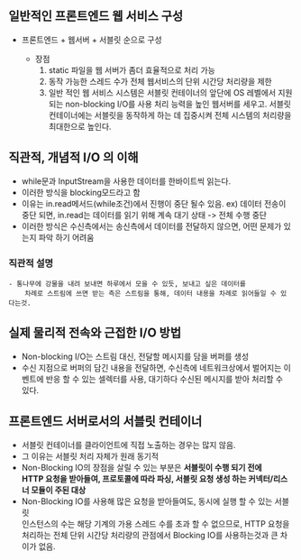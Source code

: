 ## 일반적인 프론트엔드 웹 서비스 구성

- 프론트엔드 + 웹서버 + 서블릿 순으로 구성 

  - 장점 
    1. static 파일을 웹 서버가 좀더 효율적으로 처리 가능
    2. 동작 가능한 스레드 수가 전체 웹서비스의 단위 시간당 처리량을 제한 
    3. 일반 적인 웹 서비스 시스템은 서블릿 컨테이너의 앞단에 OS 레벨에서 
        지원되는 non-blocking I/O를 사용 처리 능력을 높인 웹서버를 세우고.
        서블릿 컨테이너에는 서블릿을 동작하게 하는 데 집중시켜 전체 시스템의 처리량을 최대한으로 높인다.
        
 ## 직관적, 개념적 I/O 의 이해
 
 - while문과 InputStream을 사용한 데이터를 한바이트씩 읽는다.
 - 이러한 방식을 blocking모드라고 함
 - 이유는 in.read메서드(while조건)에서 진행이 중단 될수 있음.
    ex) 데이터 전송이 중단 되면, in.read는 데이터를 읽기 위해 계속 대기 상태 -> 전체 수행 중단
 - 이러한 방식은 수신측에서는 송신측에서 데이터를 전달하지 않으면, 어떤 문제가 있는지 파악 하기 어려움
 ### 직관적 설명
    - 통나무에 강물을 내려 보내면 하루에서 모을 수 있듯, 보내고 싶은 데이터를
        차례로 스트림에 쓰면 받는 측은 스트림을 통해, 데이터 내용을 차례로 읽어들일 수 있다는것.

## 실제 물리적 전속와 근접한 I/O 방법

  - Non-blocking I/O는 스트림 대신, 전달할 메시지를 담을 버퍼를 생성
  - 수신 지점으로 버퍼의 담긴 내용을 전달하면, 수신측에 네트워크상에서 벌어지는
      이벤트에 반응 할 수 있는 셀렉터를 사용, 대기하다 수신된 메시지를 받아 처리할 수 있다.
    
## 프론트엔드 서버로서의 서블릿 컨테이너

  - 서블릿 컨테이너를 클라이언트에 직접 노출하는 경우는 많지 않음.
  - 그 이유는 서블릿 처리 자체가 원래 동기적
  - Non-Blocking IO의 장점을 살릴 수 있는 부분은 **서블릿이 수행 되기 전에  
    HTTP 요청을 받아들여, 프로토콜에 따라 파싱, 서블릿 요청 생성 하는 커넥터/리스너 모듈이 주된 대상**
  - Non-Blocking IO를 사용해 많은 요청을 받아들여도, 동시에 실행 할 수 있는 서블릿  
    인스턴스의 수는 해당 기계의 가용 스레드 수를 초과 할 수 없으므로, 
    HTTP 요청을 처리하는 전체 단위 시간당 처리량의 관점에서 Blocking IO를 사용하는것과 큰 차이가 없음.
    
